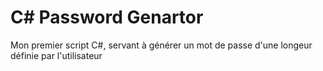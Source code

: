 # C# Password Genartor
 Mon premier script C#, servant à générer un mot de passe d'une longeur définie par l'utilisateur
